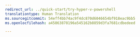 ```yaml
---
redirect_url: ../quick-start/try-hyper-v-powershell
translationtype: Human Translation
ms.sourcegitcommit: 54eff4bb74ac9f4dc870d6046654bf918eac9bb5
ms.openlocfilehash: a45863878196a545162b8859d3fa7681cdbedeed

---
```



<!--HONumber=Jan17_HO2-->


